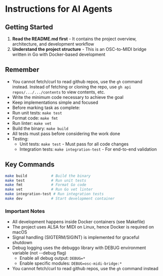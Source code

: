 # Instructions for AI Agents

## Getting Started
1. **Read the README.md first** - It contains the project overview, architecture, and development workflow
2. **Understand the project structure** - This is an OSC-to-MIDI bridge written in Go with Docker-based development


## Remember
- You cannot fetch/curl to read github repos, use the `gh` command instead. Instead of fetching or cloning the repo, use `gh api repos/.../.../contents` to view contents, etc.
- Write the minimum code necessary to achieve the goal
- Keep implementations simple and focused
- Before marking task as complete:
- Run unit tests: `make test`
- Format code: `make fmt`
- Run linter: `make vet`
- Build the binary: `make build`
- All tests must pass before considering the work done
- Testing:
  - Unit tests: `make test` - Must pass for all code changes
  - Integration tests: `make integration-test` - For end-to-end validation

## Key Commands
```bash
make build           # Build the binary
make test            # Run unit tests
make fmt             # Format Go code
make vet             # Run Go vet linter
make integration-test # Run integration tests
make dev             # Start development container
```

### Important Notes
- All development happens inside Docker containers (see Makefile)
- The project uses ALSA for MIDI on Linux, hence Docker is required on macOS
- Signal handling (SIGTERM/SIGINT) is implemented for graceful shutdown
- Debug logging uses the debuggo library with DEBUG environment variable (not --debug flag)
  - Enable all debug output: `DEBUG=*`
  - Enable specific modules: `DEBUG=osc-midi-bridge:*`
- You cannot fetch/curl to read github repos, use the `gh` command instead